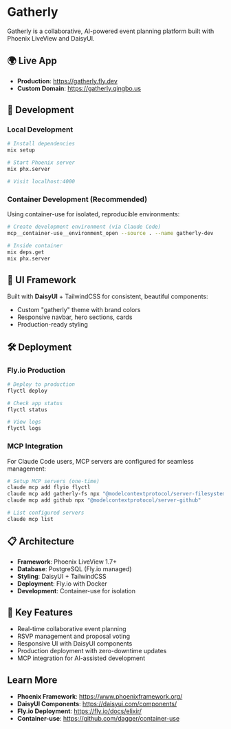 # Gatherly

Gatherly is a collaborative, AI-powered event planning platform built with Phoenix LiveView and DaisyUI.

## 🌍 Live App

- **Production**: https://gatherly.fly.dev
- **Custom Domain**: https://gatherly.qingbo.us

## 🚀 Development

### Local Development
```bash
# Install dependencies
mix setup

# Start Phoenix server
mix phx.server

# Visit localhost:4000
```

### Container Development (Recommended)
Using container-use for isolated, reproducible environments:
```bash
# Create development environment (via Claude Code)
mcp__container-use__environment_open --source . --name gatherly-dev

# Inside container
mix deps.get
mix phx.server
```

## 🎨 UI Framework

Built with **DaisyUI** + TailwindCSS for consistent, beautiful components:
- Custom "gatherly" theme with brand colors
- Responsive navbar, hero sections, cards
- Production-ready styling

## 🛠 Deployment

### Fly.io Production
```bash
# Deploy to production
flyctl deploy

# Check app status
flyctl status

# View logs
flyctl logs
```

### MCP Integration
For Claude Code users, MCP servers are configured for seamless management:
```bash
# Setup MCP servers (one-time)
claude mcp add flyio flyctl
claude mcp add gatherly-fs npx "@modelcontextprotocol/server-filesystem" "/path/to/gatherly"
claude mcp add github npx "@modelcontextprotocol/server-github"

# List configured servers
claude mcp list
```

## 📋 Architecture

- **Framework**: Phoenix LiveView 1.7+
- **Database**: PostgreSQL (Fly.io managed)
- **Styling**: DaisyUI + TailwindCSS
- **Deployment**: Fly.io with Docker
- **Development**: Container-use for isolation

## 🔧 Key Features

- Real-time collaborative event planning
- RSVP management and proposal voting
- Responsive UI with DaisyUI components
- Production deployment with zero-downtime updates
- MCP integration for AI-assisted development

## Learn More

- **Phoenix Framework**: https://www.phoenixframework.org/
- **DaisyUI Components**: https://daisyui.com/components/
- **Fly.io Deployment**: https://fly.io/docs/elixir/
- **Container-use**: https://github.com/dagger/container-use
